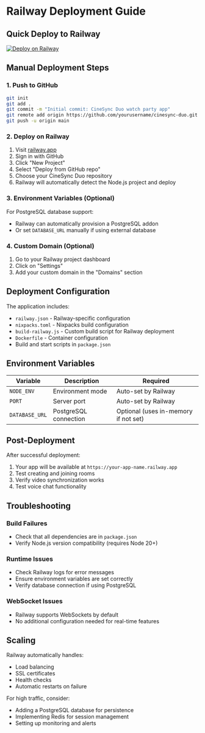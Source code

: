 # Railway Deployment Guide

## Quick Deploy to Railway

[![Deploy on Railway](https://railway.app/button.svg)](https://railway.app/template/your-template-id)

## Manual Deployment Steps

### 1. Push to GitHub
```bash
git init
git add .
git commit -m "Initial commit: CineSync Duo watch party app"
git remote add origin https://github.com/yourusername/cinesync-duo.git
git push -u origin main
```

### 2. Deploy on Railway

1. Visit [railway.app](https://railway.app)
2. Sign in with GitHub
3. Click "New Project"
4. Select "Deploy from GitHub repo"
5. Choose your CineSync Duo repository
6. Railway will automatically detect the Node.js project and deploy

### 3. Environment Variables (Optional)

For PostgreSQL database support:
- Railway can automatically provision a PostgreSQL addon
- Or set `DATABASE_URL` manually if using external database

### 4. Custom Domain (Optional)

1. Go to your Railway project dashboard
2. Click on "Settings" 
3. Add your custom domain in the "Domains" section

## Deployment Configuration

The application includes:
- `railway.json` - Railway-specific configuration
- `nixpacks.toml` - Nixpacks build configuration
- `build-railway.js` - Custom build script for Railway deployment
- `Dockerfile` - Container configuration 
- Build and start scripts in `package.json`

## Environment Variables

| Variable | Description | Required |
|----------|-------------|----------|
| `NODE_ENV` | Environment mode | Auto-set by Railway |
| `PORT` | Server port | Auto-set by Railway |
| `DATABASE_URL` | PostgreSQL connection | Optional (uses in-memory if not set) |

## Post-Deployment

After successful deployment:
1. Your app will be available at `https://your-app-name.railway.app`
2. Test creating and joining rooms
3. Verify video synchronization works
4. Test voice chat functionality

## Troubleshooting

### Build Failures
- Check that all dependencies are in `package.json`
- Verify Node.js version compatibility (requires Node 20+)

### Runtime Issues
- Check Railway logs for error messages
- Ensure environment variables are set correctly
- Verify database connection if using PostgreSQL

### WebSocket Issues
- Railway supports WebSockets by default
- No additional configuration needed for real-time features

## Scaling

Railway automatically handles:
- Load balancing
- SSL certificates
- Health checks
- Automatic restarts on failure

For high traffic, consider:
- Adding a PostgreSQL database for persistence
- Implementing Redis for session management
- Setting up monitoring and alerts